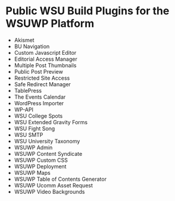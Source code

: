 # Public WSU Build Plugins for the WSUWP Platform

* Akismet
* BU Navigation
* Custom Javascript Editor
* Editorial Access Manager
* Multiple Post Thumbnails
* Public Post Preview
* Restricted Site Access
* Safe Redirect Manager
* TablePress
* The Events Calendar
* WordPress Importer
* WP-API
* WSU College Spots
* WSU Extended Gravity Forms
* WSU Fight Song
* WSU SMTP
* WSU University Taxonomy
* WSUWP Admin
* WSUWP Content Syndicate
* WSUWP Custom CSS
* WSUWP Deployment
* WSUWP Maps
* WSUWP Table of Contents Generator
* WSUWP Ucomm Asset Request
* WSUWP Video Backgrounds
